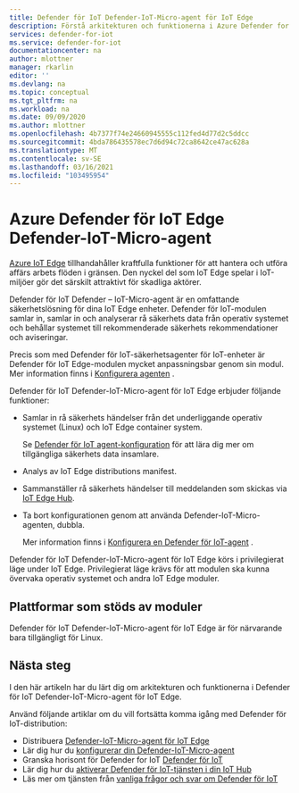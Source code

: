 ```yaml
---
title: Defender för IoT Defender-IoT-Micro-agent för IoT Edge
description: Förstå arkitekturen och funktionerna i Azure Defender for IoT Defender-IoT-Micro-agent för IoT Edge.
services: defender-for-iot
ms.service: defender-for-iot
documentationcenter: na
author: mlottner
manager: rkarlin
editor: ''
ms.devlang: na
ms.topic: conceptual
ms.tgt_pltfrm: na
ms.workload: na
ms.date: 09/09/2020
ms.author: mlottner
ms.openlocfilehash: 4b7377f74e24660945555c112fed4d77d2c5ddcc
ms.sourcegitcommit: 4bda786435578ec7d6d94c72ca8642ce47ac628a
ms.translationtype: MT
ms.contentlocale: sv-SE
ms.lasthandoff: 03/16/2021
ms.locfileid: "103495954"
---
```

# <a name="azure-defender-for-iot-edge-defender-iot-micro-agent"></a>Azure Defender för IoT Edge Defender-IoT-Micro-agent

[Azure IoT Edge](../iot-edge/index.yml) tillhandahåller kraftfulla funktioner för att hantera och utföra affärs arbets flöden i gränsen.
Den nyckel del som IoT Edge spelar i IoT-miljöer gör det särskilt attraktivt för skadliga aktörer.

Defender för IoT Defender – IoT-Micro-agent är en omfattande säkerhetslösning för dina IoT Edge enheter.
Defender för IoT-modulen samlar in, samlar in och analyserar rå säkerhets data från operativ systemet och behållar systemet till rekommenderade säkerhets rekommendationer och aviseringar.

Precis som med Defender för IoT-säkerhetsagenter för IoT-enheter är Defender för IoT Edge-modulen mycket anpassningsbar genom sin modul.
Mer information finns i [Konfigurera agenten](how-to-agent-configuration.md) .

Defender för IoT Defender-IoT-Micro-agent för IoT Edge erbjuder följande funktioner:

- Samlar in rå säkerhets händelser från det underliggande operativ systemet (Linux) och IoT Edge container system.

  Se [Defender för IoT agent-konfiguration](how-to-agent-configuration.md) för att lära dig mer om tillgängliga säkerhets data insamlare.

- Analys av IoT Edge distributions manifest.

- Sammanställer rå säkerhets händelser till meddelanden som skickas via [IoT Edge Hub](../iot-edge/iot-edge-runtime.md#iot-edge-hub).

- Ta bort konfigurationen genom att använda Defender-IoT-Micro-agenten, dubbla.

  Mer information finns i [Konfigurera en Defender för IoT-agent](how-to-agent-configuration.md) .

Defender för IoT Defender-IoT-Micro-agent för IoT Edge körs i privilegierat läge under IoT Edge.
Privilegierat läge krävs för att modulen ska kunna övervaka operativ systemet och andra IoT Edge moduler.

## <a name="module-supported-platforms"></a>Plattformar som stöds av moduler

Defender för IoT Defender-IoT-Micro-agent för IoT Edge är för närvarande bara tillgängligt för Linux.

## <a name="next-steps"></a>Nästa steg

I den här artikeln har du lärt dig om arkitekturen och funktionerna i Defender för IoT Defender-IoT-Micro-agent för IoT Edge.

Använd följande artiklar om du vill fortsätta komma igång med Defender för IoT-distribution:

- Distribuera [Defender-IoT-Micro-agent för IoT Edge](how-to-deploy-edge.md)
- Lär dig hur du [konfigurerar din Defender-IoT-Micro-agent](how-to-agent-configuration.md)
- Granska horisont för Defender for IoT [Defender för IoT](resources-manage-proprietary-protocols.md)
- Lär dig hur du [aktiverar Defender för IoT-tjänsten i din IoT Hub](quickstart-onboard-iot-hub.md)
- Läs mer om tjänsten från [vanliga frågor och svar om Defender för IoT](resources-frequently-asked-questions.md)